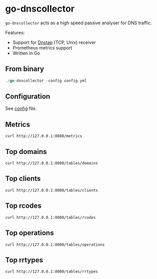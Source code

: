 # go-dnscollector

`go-dnscollector` acts as a high speed passive analyser for DNS traffic.

Features:
- Support for [Dnstap](https://dnstap.info/) (TCP, Unix) receiver
- Prometheus metrics support
- Written in Go

## From binary

```go
./go-dnscollector -config config.yml
```

## Configuration

See [config](https://github.com/dmachard/go-dnscollector/blob/main/config.yml) file.


## Metrics

```
curl http://127.0.0.1:8080/metrics
```

## Top domains

```
curl http://127.0.0.1:8080/tables/domains
```

## Top clients

```
curl http://127.0.0.1:8080/tables/clients
```

## Top rcodes

```
curl http://127.0.0.1:8080/tables/rcodes
```

## Top operations

```
curl http://127.0.0.1:8080/tables/operations
```

## Top rrtypes

```
curl http://127.0.0.1:8080/tables/rrtypes
```
